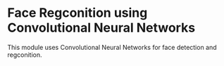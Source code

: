# Face Regconition using Convolutional Neural Networks

This module uses Convolutional Neural Networks for face detection and regconition.